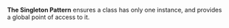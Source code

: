 **The Singleton Pattern** ensures a class has only one instance, and provides a global point of access to it.